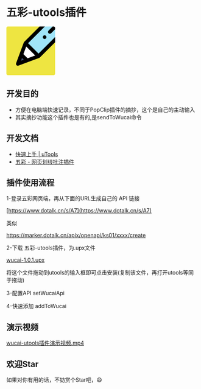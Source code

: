 # 五彩-utools插件

![](icons/logo.png)

## 开发目的
- 方便在电脑端快速记录，不同于PopClip插件的摘抄，这个是自己的主动输入
- 其实摘抄功能这个插件也是有的,是sendToWucai命令

## 开发文档
- [快速上手 | uTools](https://u.tools/docs/developer/welcome.html#plugin-json )
- [五彩 - 网页划线批注插件](https://www.yuque.com/makediff/wucai )

## 插件使用流程
1-登录五彩网页端，再从下面的URL生成自己的 API 链接

[https://www.dotalk.cn/s/A7](https://www.dotalk.cn/s/A7)

类似

https://marker.dotalk.cn/apix/openapi/ks01/xxxx/create

2-下载 五彩-utools插件，为.upx文件

[wucai-1.0.1.upx](assets/wucai-1.0.1.upx)

将这个文件拖动到utools的输入框即可点击安装(复制该文件，再打开utools等同于拖动)

3-配置API setWucaiApi

4-快速添加 addToWucai

## 演示视频
[wucai-utools插件演示视频.mp4](assets/wucai-utools插件演示视频.mp4)

## 欢迎Star

如果对你有用的话，不妨赏个Star吧，😄